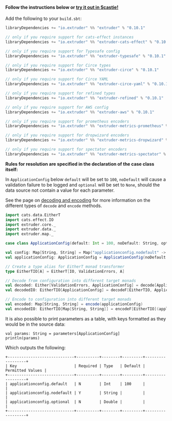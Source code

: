 #### Follow the instructions below or [try it out in Scastie!](https://scastie.scala-lang.org/janstenpickle/ozr3LrFpRdyDUqXio3RGtA/1)

Add the following to your `build.sbt`:
```scala
libraryDependencies += "io.extruder" %% "extruder" % "0.10.1"

// only if you require support for cats-effect instances
libraryDependencies += "io.extruder" %% "extruder-cats-effect" % "0.10.1"

// only if you require support for Typesafe config
libraryDependencies += "io.extruder" %% "extruder-typesafe" % "0.10.1"

// only if you require support for Circe types
libraryDependencies += "io.extruder" %% "extruder-circe" % "0.10.1"

// only if you require support for Circe YAML
libraryDependencies += "io.extruder" %% "extruder-circe-yaml" % "0.10.1"

// only if you require support for refined types
libraryDependencies += "io.extruder" %% "extruder-refined" % "0.10.1"

// only if you require support for AWS config
libraryDependencies += "io.extruder" %% "extruder-aws" % "0.10.1"

// only if you require support for prometheus encoders
libraryDependencies += "io.extruder" %% "extruder-metrics-prometheus" % "0.10.1"

// only if you require support for dropwizard encoders
libraryDependencies += "io.extruder" %% "extruder-metrics-dropwizard" % "0.10.1"

// only if you require support for spectator encoders
libraryDependencies += "io.extruder" %% "extruder-metrics-spectator" % "0.10.1"
```

**Rules for resolution are specified in the declaration of the case class itself:**

In `ApplicationConfig` below `default` will be set to `100`, `noDefault` will cause a validation failure to be logged and `optional` will be set to `None`, should the data source not contain a value for each parameter.

See the page on [decoding and encoding](decode_encode.html) for more information on the different types of `decode` and `encode` methods.

```scala
import cats.data.EitherT
import cats.effect.IO
import extruder.core._
import extruder.data._
import extruder.map._

case class ApplicationConfig(default: Int = 100, noDefault: String, optional: Option[Double])

val config: Map[String, String] = Map("applicationconfig.nodefault" -> "extruder")
val applicationConfig: ApplicationConfig = ApplicationConfig(noDefault = "extruder", optional = None)

// Create a type alias for EitherT monad transformer
type EitherTIO[A] = EitherT[IO, ValidationErrors, A]

// Decode from configuration into different target monads
val decoded: Either[ValidationErrors, ApplicationConfig] = decode[ApplicationConfig](config)
val decodedIO: EitherTIO[ApplicationConfig] = decodeF[EitherTIO, ApplicationConfig](config)

// Encode to configuration into different target monads
val encoded: Map[String, String] = encode(applicationConfig)
val encodedIO: EitherTIO[Map[String, String]] = encodeF[EitherTIO](applicationConfig)
```

It is also possible to print parameters as a table, with keys formatted as they would be in the source data:

```
val params: String = parameters[ApplicationConfig]
println(params)
```
Which outputs the following:
```
+-----------------------------+----------+--------+---------+------------------+
| Key                         | Required | Type   | Default | Permitted Values |
+-----------------------------+----------+--------+---------+------------------+
| applicationconfig.default   | N        | Int    | 100     |                  |
| applicationconfig.nodefault | Y        | String |         |                  |
| applicationconfig.optional  | N        | Double |         |                  |
+-----------------------------+----------+--------+---------+------------------+
```
